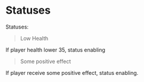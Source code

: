 # Statuses

Statuses:
> Low Health

If player health lower 35, status enabling

> Some positive effect

If player receive some positive effect, status enabling.
